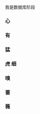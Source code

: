 我是数据库阶段







###																											                                   心

###               															 										                                   有

###																												                                   猛

###																													                                   虎                        细

###																																								                                                               嗅

###																																								                                                               蔷

###																																								                                                               薇











